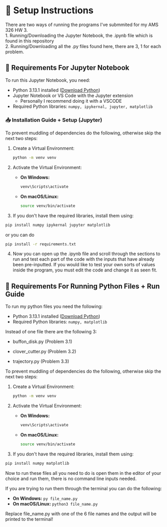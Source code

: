 # 📌 Setup Instructions

There are two ways of running the programs I've submmited for my AMS 326 HW 3.      
    1. Running/Downloading the Jupyter Notebook, the .ipynb file which is found in this repository             
    2. Running/Downloading all the .py files found here, there are 3, 1 for each problem.          

## 🔧 Requirements For Jupyter Notebook 
To run this Jupyter Notebook, you need:
- Python 3.13.1 installed ([Download Python](https://www.python.org/downloads/))
- Jupyter Notebook or VS Code with the Jupyter extension 
    - Personally I recommend doing it with a VSCODE
- Required Python libraries: `numpy, ipykernal, jupyter, matplotlib`

### 📥 Installation Guide + Setup (Jupyter)

To prevent muddling of dependencies do the following, otherwise skip the next two steps: 

1. Create a Virtual Environment:
    ```bash
    python -m venv venv
    ```
2. Activate the Virtual Environment:
    - **On Windows:**
      ```bash
      venv\Scripts\activate
      ```
    - **On macOS/Linux:**
      ```bash
      source venv/bin/activate
      ```

3. If you don't have the required libraries, install them using:
```bash
pip install numpy ipykernal jupyter matplotlib
```  
or you can do 
```bash
pip install -r requirements.txt
```
 
4. Now you can open up the .ipynb file and scroll through the sections to run and test each part of the code with the inputs that have already been pre-inputted. If you would like to test your own sorts of values inside the program, you must edit the code and change it as seen fit. 

## 🔧 Requirements For Running Python Files + Run Guide
To run my python files you need the following: 
- Python 3.13.1 installed ([Download Python](https://www.python.org/downloads/))
- Required Python libraries: `numpy, matplotlib`  

Instead of one file there are the following 3:  

- buffon_disk.py (Problem 3.1) 

- clover_cutter.py (Problem 3.2) 

- trajectory.py (Problem 3.3)

To prevent muddling of dependencies do the following, otherwise skip the next two steps: 

1. Create a Virtual Environment:
    ```bash
    python -m venv venv
    ```
2. Activate the Virtual Environment:
    - **On Windows:**
      ```bash
      venv\Scripts\activate
      ```
    - **On macOS/Linux:**
      ```bash
      source venv/bin/activate
      ```

3. If you don't have the required libraries, install them using:
```bash
pip install numpy matplotlib
```  

Now to run these files all you need to do is open them in the editor of your choice and run them, there is no command line inputs needed.  

If you are trying to run them through the terminal you can do the following: 
- **On Windows:**
      ```
      py file_name.py
      ```
- **On macOS/Linux:**
      ```
      python3 file_name.py 
      ```  
    
Replace file_name.py with one of the 6 file names and the output will be printed to the terminal! 


